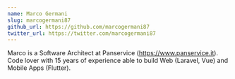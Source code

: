 ```yaml
---
name: Marco Germani
slug: marcogermani87
github_url: https://github.com/marcogermani87
twitter_url: https://twitter.com/marcogermani87
---
```


Marco is a Software Architect at Panservice (https://www.panservice.it). Code lover with 15 years of experience able to build Web (Laravel, Vue) and Mobile Apps (Flutter).
